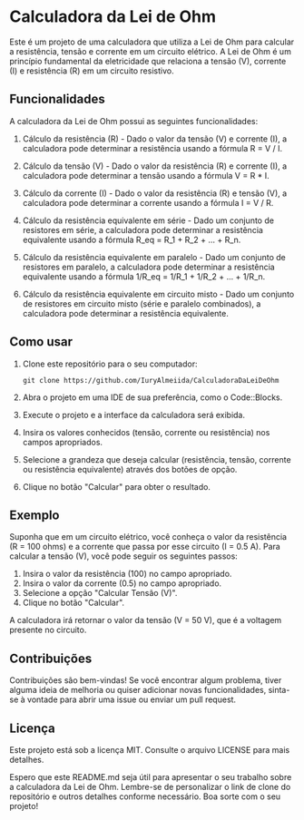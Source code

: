 # Calculadora da Lei de Ohm

Este é um projeto de uma calculadora que utiliza a Lei de Ohm para calcular a resistência, tensão e corrente em um circuito elétrico. A Lei de Ohm é um princípio fundamental da eletricidade que relaciona a tensão (V), corrente (I) e resistência (R) em um circuito resistivo.

## Funcionalidades

A calculadora da Lei de Ohm possui as seguintes funcionalidades:

1. Cálculo da resistência (R) - Dado o valor da tensão (V) e corrente (I), a calculadora pode determinar a resistência usando a fórmula R = V / I.

2. Cálculo da tensão (V) - Dado o valor da resistência (R) e corrente (I), a calculadora pode determinar a tensão usando a fórmula V = R * I.

3. Cálculo da corrente (I) - Dado o valor da resistência (R) e tensão (V), a calculadora pode determinar a corrente usando a fórmula I = V / R.

4. Cálculo da resistência equivalente em série - Dado um conjunto de resistores em série, a calculadora pode determinar a resistência equivalente usando a fórmula R_eq = R_1 + R_2 + ... + R_n.

5. Cálculo da resistência equivalente em paralelo - Dado um conjunto de resistores em paralelo, a calculadora pode determinar a resistência equivalente usando a fórmula 1/R_eq = 1/R_1 + 1/R_2 + ... + 1/R_n.

6. Cálculo da resistência equivalente em circuito misto - Dado um conjunto de resistores em circuito misto (série e paralelo combinados), a calculadora pode determinar a resistência equivalente.

## Como usar

1. Clone este repositório para o seu computador:

   ```
   git clone https://github.com/IuryAlmeiida/CalculadoraDaLeiDeOhm
   ```


2. Abra o projeto em uma IDE de sua preferência, como o Code::Blocks.

3. Execute o projeto e a interface da calculadora será exibida.

4. Insira os valores conhecidos (tensão, corrente ou resistência) nos campos apropriados.

5. Selecione a grandeza que deseja calcular (resistência, tensão, corrente ou resistência equivalente) através dos botões de opção.

6. Clique no botão "Calcular" para obter o resultado.

## Exemplo

Suponha que em um circuito elétrico, você conheça o valor da resistência (R = 100 ohms) e a corrente que passa por esse circuito (I = 0.5 A). Para calcular a tensão (V), você pode seguir os seguintes passos:

1. Insira o valor da resistência (100) no campo apropriado.
2. Insira o valor da corrente (0.5) no campo apropriado.
3. Selecione a opção "Calcular Tensão (V)".
4. Clique no botão "Calcular".

A calculadora irá retornar o valor da tensão (V = 50 V), que é a voltagem presente no circuito.

## Contribuições

Contribuições são bem-vindas! Se você encontrar algum problema, tiver alguma ideia de melhoria ou quiser adicionar novas funcionalidades, sinta-se à vontade para abrir uma issue ou enviar um pull request.

## Licença

Este projeto está sob a licença MIT. Consulte o arquivo LICENSE para mais detalhes.

Espero que este README.md seja útil para apresentar o seu trabalho sobre a calculadora da Lei de Ohm. Lembre-se de personalizar o link de clone do repositório e outros detalhes conforme necessário. Boa sorte com o seu projeto!


